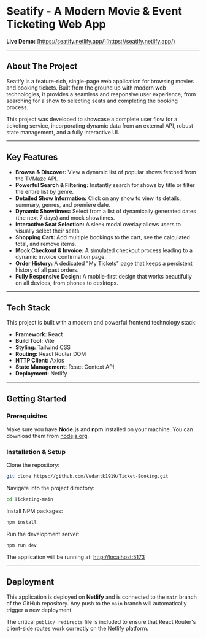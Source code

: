 
#  Seatify - A Modern Movie & Event Ticketing Web App

**Live Demo:** [https://seatify.netlify.app/](https://seatify.netlify.app/)

---

## About The Project

Seatify is a feature-rich, single-page web application for browsing movies and booking tickets. Built from the ground up with modern web technologies, it provides a seamless and responsive user experience, from searching for a show to selecting seats and completing the booking process.

This project was developed to showcase a complete user flow for a ticketing service, incorporating dynamic data from an external API, robust state management, and a fully interactive UI.

---

## Key Features

* **Browse & Discover:** View a dynamic list of popular shows fetched from the TVMaze API.
* **Powerful Search & Filtering:** Instantly search for shows by title or filter the entire list by genre.
* **Detailed Show Information:** Click on any show to view its details, summary, genres, and premiere date.
* **Dynamic Showtimes:** Select from a list of dynamically generated dates (the next 7 days) and mock showtimes.
* **Interactive Seat Selection:** A sleek modal overlay allows users to visually select their seats.
* **Shopping Cart:** Add multiple bookings to the cart, see the calculated total, and remove items.
* **Mock Checkout & Invoice:** A simulated checkout process leading to a dynamic invoice confirmation page.
* **Order History:** A dedicated "My Tickets" page that keeps a persistent history of all past orders.
* **Fully Responsive Design:** A mobile-first design that works beautifully on all devices, from phones to desktops.

---

## Tech Stack

This project is built with a modern and powerful frontend technology stack:

* **Framework:** React
* **Build Tool:** Vite
* **Styling:** Tailwind CSS
* **Routing:** React Router DOM
* **HTTP Client:** Axios
* **State Management:** React Context API
* **Deployment:** Netlify

---

## Getting Started

### Prerequisites

Make sure you have **Node.js** and **npm** installed on your machine.
You can download them from [nodejs.org](https://nodejs.org).

### Installation & Setup

Clone the repository:

```bash
git clone https://github.com/Vedantk1919/Ticket-Booking.git
```

Navigate into the project directory:

```bash
cd Ticketing-main
```

Install NPM packages:

```bash
npm install
```

Run the development server:

```bash
npm run dev
```

The application will be running at: [http://localhost:5173](http://localhost:5173)

---

## Deployment

This application is deployed on **Netlify** and is connected to the `main` branch of the GitHub repository. Any push to the `main` branch will automatically trigger a new deployment.

The critical `public/_redirects` file is included to ensure that React Router's client-side routes work correctly on the Netlify platform.

